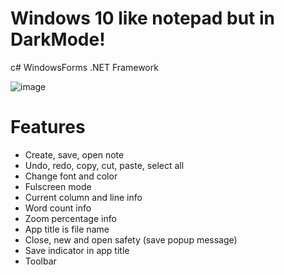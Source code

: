 # Windows 10 like notepad but in DarkMode!
c# WindowsForms .NET Framework

![image](https://user-images.githubusercontent.com/77048269/149551590-6950f8fa-4d3c-42cd-ac93-120bcc60607f.png)

# Features

- Create, save, open note
- Undo, redo, copy, cut, paste, select all
- Change font and color
- Fulscreen mode
- Current column and line info
- Word count info
- Zoom percentage info
- App title is file name
- Close, new and open safety (save popup message)
- Save indicator in app title
- Toolbar
